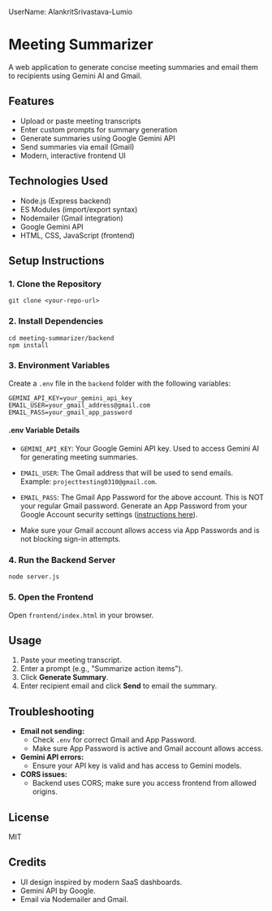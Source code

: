 UserName: AlankritSrivastava-Lumio

# Meeting Summarizer

A web application to generate concise meeting summaries and email them to recipients using Gemini AI and Gmail.

## Features

- Upload or paste meeting transcripts
- Enter custom prompts for summary generation
- Generate summaries using Google Gemini API
- Send summaries via email (Gmail)
- Modern, interactive frontend UI

## Technologies Used

- Node.js (Express backend)
- ES Modules (import/export syntax)
- Nodemailer (Gmail integration)
- Google Gemini API
- HTML, CSS, JavaScript (frontend)

## Setup Instructions

### 1. Clone the Repository

```
git clone <your-repo-url>
```

### 2. Install Dependencies

```
cd meeting-summarizer/backend
npm install
```

### 3. Environment Variables

Create a `.env` file in the `backend` folder with the following variables:

```
GEMINI_API_KEY=your_gemini_api_key
EMAIL_USER=your_gmail_address@gmail.com
EMAIL_PASS=your_gmail_app_password
```

#### .env Variable Details

- `GEMINI_API_KEY`: Your Google Gemini API key. Used to access Gemini AI for generating meeting summaries.
- `EMAIL_USER`: The Gmail address that will be used to send emails. Example: `projecttesting0310@gmail.com`.
- `EMAIL_PASS`: The Gmail App Password for the above account. This is NOT your regular Gmail password. Generate an App Password from your Google Account security settings ([instructions here](https://support.google.com/accounts/answer/185833)).

- Make sure your Gmail account allows access via App Passwords and is not blocking sign-in attempts.

### 4. Run the Backend Server

```
node server.js
```

### 5. Open the Frontend

Open `frontend/index.html` in your browser.

## Usage

1. Paste your meeting transcript.
2. Enter a prompt (e.g., "Summarize action items").
3. Click **Generate Summary**.
4. Enter recipient email and click **Send** to email the summary.

## Troubleshooting

- **Email not sending:**
  - Check `.env` for correct Gmail and App Password.
  - Make sure App Password is active and Gmail account allows access.
- **Gemini API errors:**
  - Ensure your API key is valid and has access to Gemini models.
- **CORS issues:**
  - Backend uses CORS; make sure you access frontend from allowed origins.

## License

MIT

## Credits

- UI design inspired by modern SaaS dashboards.
- Gemini API by Google.
- Email via Nodemailer and Gmail.
